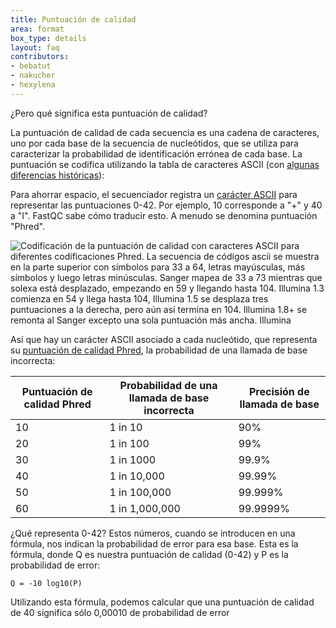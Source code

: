 ```yaml
---
title: Puntuación de calidad
area: format
box_type: details
layout: faq
contributors:
- bebatut
- nakucher
- hexylena
---
```



¿Pero qué significa esta puntuación de calidad?

La puntuación de calidad de cada secuencia es una cadena de caracteres, uno por cada base de la secuencia de nucleótidos, que se utiliza para caracterizar la probabilidad de identificación errónea de cada base. La puntuación se codifica utilizando la tabla de caracteres ASCII (con [algunas diferencias históricas](https://en.wikipedia.org/wiki/FASTQ_format#Encoding)):

Para ahorrar espacio, el secuenciador registra un [carácter ASCII](http://drive5.com/usearch/manual/quality_score.html) para representar las puntuaciones 0-42. Por ejemplo, 10 corresponde a "+" y 40 a "I". FastQC sabe cómo traducir esto. A menudo se denomina puntuación "Phred".

![Codificación de la puntuación de calidad con caracteres ASCII para diferentes codificaciones Phred. La secuencia de códigos ascii se muestra en la parte superior con símbolos para 33 a 64, letras mayúsculas, más símbolos y luego letras minúsculas. Sanger mapea de 33 a 73 mientras que solexa está desplazado, empezando en 59 y llegando hasta 104. Illumina 1.3 comienza en 54 y llega hasta 104, Illumina 1.5 se desplaza tres puntuaciones a la derecha, pero aún así termina en 104. Illumina 1.8+ se remonta al Sanger excepto una sola puntuación más ancha. Illumina]({{site.baseurl}}/topics/sequence-analysis/faqs/images/fastq-quality-encoding.png)

Así que hay un carácter ASCII asociado a cada nucleótido, que representa su [puntuación de calidad Phred](https://en.wikipedia.org/wiki/Phred_quality_score), la probabilidad de una llamada de base incorrecta:

| Puntuación de calidad Phred | Probabilidad de una llamada de base incorrecta | Precisión de llamada de base |
| ------------------- | ---------------------------------- | ------------------ |
| 10                  | 1 in 10                            | 90%                |
| 20                  | 1 in 100                           | 99%                |
| 30                  | 1 in 1000                          | 99.9%              |
| 40                  | 1 in 10,000                        | 99.99%             |
| 50                  | 1 in 100,000                       | 99.999%            |
| 60                  | 1 in 1,000,000                     | 99.9999%           |


¿Qué representa 0-42? Estos números, cuando se introducen en una fórmula, nos indican la probabilidad de error para esa base. Esta es la fórmula, donde Q es nuestra puntuación de calidad (0-42) y P es la probabilidad de error:

```
Q = -10 log10(P)
```

Utilizando esta fórmula, podemos calcular que una puntuación de calidad de 40 significa sólo 0,00010 de probabilidad de error


